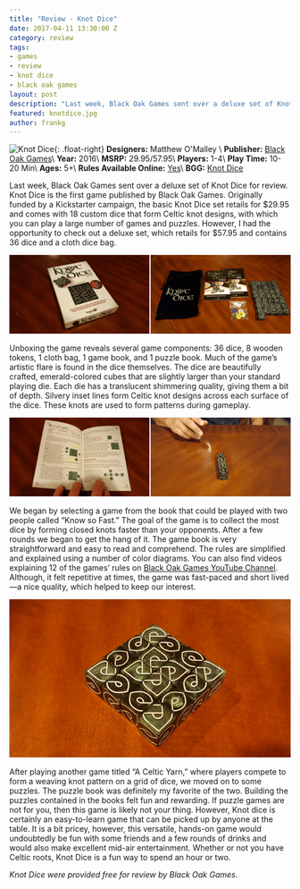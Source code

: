 ```yaml
---
title: "Review - Knot Dice"
date: 2017-04-11 13:30:00 Z
category: review
tags:
- games
- review
- knot dice
- black oak games
layout: post
description: "Last week, Black Oak Games sent over a deluxe set of Knot Dice for review. Knot Dice is the first game published by Black Oak Games. "
featured: knotdice.jpg
author: frankg
---
```


![Knot Dice](/images/brassempire/cover.jpg){: .float-right}
**Designers:**  Matthew O'Malley \\
**Publisher:** [Black Oak Games](https://www.blackoakgames.com/collections/knot-dice)\\
**Year:** 2016\\
**MSRP:** $29.95/$57.95\\
**Players:** 1-4\\
**Play Time:** 10-20 Min\\
**Ages:** 5+\\
**Rules Available Online:** [Yes](https://drive.google.com/open?id=0B-EWpL1ZsrqfVHF1Z0xwYWdXSnc)\\
**BGG:** [Knot Dice](https://boardgamegeek.com/boardgame/135812/knot-dice)

Last week, Black Oak Games sent over a deluxe set of Knot Dice for review. Knot Dice is the first game published by Black Oak Games. Originally funded by a Kickstarter campaign, the basic Knot Dice set retails for $29.95 and comes with 18 custom dice that form Celtic knot designs, with which you can play a large number of games and puzzles. However, I had the opportunity to check out a deluxe set, which retails for $57.95 and contains 36 dice and a cloth dice bag.

![Knot Dice 1](/images/knotdice/knotdice1.png)

Unboxing the game reveals several game components: 36 dice, 8 wooden tokens, 1 cloth bag, 1 game book, and 1 puzzle book. Much of the game’s artistic flare is found in the dice themselves. The dice are beautifully crafted, emerald-colored cubes that are slightly larger than your standard playing die. Each die has a translucent shimmering quality, giving them a bit of depth. Silvery inset lines form Celtic knot designs across each surface of the dice. These knots are used to form patterns during gameplay.

![Knot Dice 2](/images/knotdice/knotdice2.png)

We began by selecting a game from the book that could be played with two people called “Know so Fast.” The goal of the game is to collect the most dice by forming closed knots faster than your opponents. After a few rounds we began to get the hang of it. The game book is very straightforward and easy to read and comprehend. The rules are simplified and explained using a number of color diagrams. You can also find videos explaining 12 of the games’ rules on [Black Oak Games YouTube Channel](https://www.youtube.com/playlist?list=PLVcGGWlOhEQw_O9fSetm2nqlhFa9D4Kfb). Although, it felt repetitive at times, the game was fast-paced and short lived—a nice quality, which helped to keep our interest. 

![Knot Dice 3](/images/knotdice/knotdice3.png)

After playing another game titled “A Celtic Yarn,” where players compete to form a weaving knot pattern on a grid of dice, we moved on to some puzzles. The puzzle book was definitely my favorite of the two. Building the puzzles contained in the books felt fun and rewarding. If puzzle games are not for you, then this game is likely not your thing. However, Knot dice is certainly an easy-to-learn game that can be picked up by anyone at the table. It is a bit pricey, however, this versatile, hands-on game would undoubtedly be fun with some friends and a few rounds of drinks and would also make excellent mid-air entertainment. Whether or not you have Celtic roots, Knot Dice is a fun way to spend an hour or two. 

*Knot Dice were provided free for review by Black Oak Games.*
